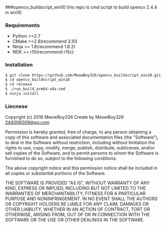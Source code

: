 ###opencv_buildscript_win10
this repo is cmd script to build opencv 2.4.4 in win10

### Requirements
 - Python >=2.7
 - CMake >=2.8(recommend 3.10)
 - Ninja >= 1.8(recommend 1.8.2)
 - NDK >= r10(recommend r15c)
 
### Installation
```sh
$ git clone https://github.com/MeowBoy326/opencv_buildscript_win10.git
$ cd opencv_buildscript_win10
$ cd release
$ ./run_build_arm64-v8a.cmd
$ ninja install
```

### Liecnese
Copyright (c) 2016 MeowBoy326
Create by MeowBoy326 <244006009@qq.com>

Permission is hereby granted, free of charge, to any person obtaining a copy of
this software and associated documentation files (the "Software"), to deal in
the Software without restriction, including without limitation the rights to
use, copy, modify, merge, publish, distribute, sublicense, and/or sell copies of
the Software, and to permit persons to whom the Software is furnished to do so,
subject to the following conditions:

The above copyright notice and this permission notice shall be included in all
copies or substantial portions of the Software.

THE SOFTWARE IS PROVIDED "AS IS", WITHOUT WARRANTY OF ANY KIND, EXPRESS OR
IMPLIED, INCLUDING BUT NOT LIMITED TO THE WARRANTIES OF MERCHANTABILITY, FITNESS
FOR A PARTICULAR PURPOSE AND NONINFRINGEMENT. IN NO EVENT SHALL THE AUTHORS OR
COPYRIGHT HOLDERS BE LIABLE FOR ANY CLAIM, DAMAGES OR OTHER LIABILITY, WHETHER
IN AN ACTION OF CONTRACT, TORT OR OTHERWISE, ARISING FROM, OUT OF OR IN
CONNECTION WITH THE SOFTWARE OR THE USE OR OTHER DEALINGS IN THE SOFTWARE.